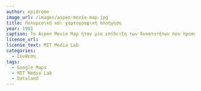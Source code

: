 ```yaml
---
author: epidrome
image_url: /images/aspen-movie-map.jpg
title: Πολυμεσική και χαρτογραφική πλοήγηση 
year: 1981 
caption: Το Aspen Movie Map ήταν μια επίδειξη των δυνατοτήτων που προσέφεραν τα πολυμέσα και η διάδραση στους υπολογιστές με εφαρμογή στον πολιτισμό, καθώς επέτρεπε την εικονική περιήγηση στο γραφικό χωριό Aspen στο Colorado. Για την συλλογή των δεδομένων χρησιμοποιήθηκε μια κάμερα πάνω σε ένα αμάξι, ενώ για την πλοήγηση στην πληροφορία ο χρήστης είχε στην διάθεση του πολλές οθόνες με συμπληρωματικά μοντέλα, όπως είναι ο γεωγραφικός χάρτης, τα μοντέλα τριών διαστάσεων, και οι εικόνες.
license_url:
license_text: MIT Media Lab
categories:
  - Σύνθεση
tags:
  - Google Maps
  - MIT Media Lab
  - Dataland
---
```

